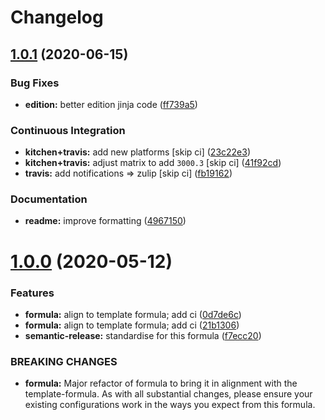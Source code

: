 # Changelog

## [1.0.1](https://github.com/saltstack-formulas/jetbrains-rubymine-formula/compare/v1.0.0...v1.0.1) (2020-06-15)


### Bug Fixes

* **edition:** better edition jinja code ([ff739a5](https://github.com/saltstack-formulas/jetbrains-rubymine-formula/commit/ff739a56ede34a150b443561dc9b0ed6eea7b81b))


### Continuous Integration

* **kitchen+travis:** add new platforms [skip ci] ([23c22e3](https://github.com/saltstack-formulas/jetbrains-rubymine-formula/commit/23c22e34fd24b658ff039bf49267943d7392f03d))
* **kitchen+travis:** adjust matrix to add `3000.3` [skip ci] ([41f92cd](https://github.com/saltstack-formulas/jetbrains-rubymine-formula/commit/41f92cd1e751811ce700339f82ab58a5ce7e1d56))
* **travis:** add notifications => zulip [skip ci] ([fb19162](https://github.com/saltstack-formulas/jetbrains-rubymine-formula/commit/fb191620f024c8f5187e2355c8a3789eb2ff7e6d))


### Documentation

* **readme:** improve formatting ([4967150](https://github.com/saltstack-formulas/jetbrains-rubymine-formula/commit/49671503f6581fb62c1caca04b2b56b6bcc06db8))

# [1.0.0](https://github.com/saltstack-formulas/jetbrains-rubymine-formula/compare/v0.1.2...v1.0.0) (2020-05-12)


### Features

* **formula:** align to template formula; add ci ([0d7de6c](https://github.com/saltstack-formulas/jetbrains-rubymine-formula/commit/0d7de6c6de3696305b3a2968d6fddbe91191a93d))
* **formula:** align to template formula; add ci ([21b1306](https://github.com/saltstack-formulas/jetbrains-rubymine-formula/commit/21b13061ffe0ca8d602f7b8782e64004e8a7e56f))
* **semantic-release:** standardise for this formula ([f7ecc20](https://github.com/saltstack-formulas/jetbrains-rubymine-formula/commit/f7ecc2012e55f5cbc1dfc3a6a082d2d43f420638))


### BREAKING CHANGES

* **formula:** Major refactor of formula to bring it in alignment with the
template-formula. As with all substantial changes, please ensure your
existing configurations work in the ways you expect from this formula.
